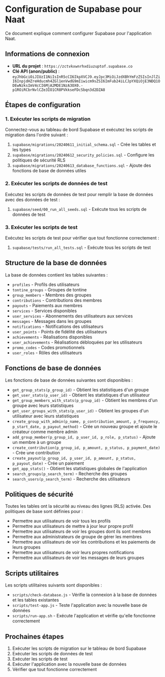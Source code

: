 # Configuration de Supabase pour Naat

Ce document explique comment configurer Supabase pour l'application Naat.

## Informations de connexion

- **URL du projet** : `https://zctvkxwnrhxdiuzuptof.supabase.co`
- **Clé API (anon/public)** : `eyJhbGciOiJIUzI1NiIsInR5cCI6IkpXVCJ9.eyJpc3MiOiJzdXBhYmFzZSIsInJlZiI6InpjdHZreHducmh4ZGl1enVwdG9mIiwicm9sZSI6ImFub24iLCJpYXQiOjE3NDQ1ODEwNzksImV4cCI6MjA2MDE1NzA3OX0.-p1ROiRCbrNvlCZe3IO1CR8PVkkseFDcSbqn3d2DZA8`

## Étapes de configuration

### 1. Exécuter les scripts de migration

Connectez-vous au tableau de bord Supabase et exécutez les scripts de migration dans l'ordre suivant :

1. `supabase/migrations/20240611_initial_schema.sql` - Crée les tables et les types
2. `supabase/migrations/20240612_security_policies.sql` - Configure les politiques de sécurité RLS
3. `supabase/migrations/20240613_database_functions.sql` - Ajoute des fonctions de base de données utiles

### 2. Exécuter les scripts de données de test

Exécutez les scripts de données de test pour remplir la base de données avec des données de test :

1. `supabase/seed/00_run_all_seeds.sql` - Exécute tous les scripts de données de test

### 3. Exécuter les scripts de test

Exécutez les scripts de test pour vérifier que tout fonctionne correctement :

1. `supabase/tests/run_all_tests.sql` - Exécute tous les scripts de test

## Structure de la base de données

La base de données contient les tables suivantes :

- `profiles` - Profils des utilisateurs
- `tontine_groups` - Groupes de tontine
- `group_members` - Membres des groupes
- `contributions` - Contributions des membres
- `payouts` - Paiements aux membres
- `services` - Services disponibles
- `user_services` - Abonnements des utilisateurs aux services
- `messages` - Messages dans les groupes
- `notifications` - Notifications des utilisateurs
- `user_points` - Points de fidélité des utilisateurs
- `achievements` - Réalisations disponibles
- `user_achievements` - Réalisations débloquées par les utilisateurs
- `promo_codes` - Codes promotionnels
- `user_roles` - Rôles des utilisateurs

## Fonctions de base de données

Les fonctions de base de données suivantes sont disponibles :

- `get_group_stats(p_group_id)` - Obtient les statistiques d'un groupe
- `get_user_stats(p_user_id)` - Obtient les statistiques d'un utilisateur
- `get_group_members_with_stats(p_group_id)` - Obtient les membres d'un groupe avec leurs statistiques
- `get_user_groups_with_stats(p_user_id)` - Obtient les groupes d'un utilisateur avec leurs statistiques
- `create_group_with_admin(p_name, p_contribution_amount, p_frequency, p_start_date, p_payout_method)` - Crée un nouveau groupe et ajoute le créateur comme membre admin
- `add_group_member(p_group_id, p_user_id, p_role, p_status)` - Ajoute un membre à un groupe
- `create_contribution(p_group_id, p_amount, p_status, p_payment_date)` - Crée une contribution
- `create_payout(p_group_id, p_user_id, p_amount, p_status, p_payout_date)` - Crée un paiement
- `get_app_stats()` - Obtient les statistiques globales de l'application
- `search_groups(p_search_term)` - Recherche des groupes
- `search_users(p_search_term)` - Recherche des utilisateurs

## Politiques de sécurité

Toutes les tables ont la sécurité au niveau des lignes (RLS) activée. Des politiques de base sont définies pour :

- Permettre aux utilisateurs de voir tous les profils
- Permettre aux utilisateurs de mettre à jour leur propre profil
- Permettre aux utilisateurs de voir les groupes dont ils sont membres
- Permettre aux administrateurs de groupe de gérer les membres
- Permettre aux utilisateurs de voir les contributions et les paiements de leurs groupes
- Permettre aux utilisateurs de voir leurs propres notifications
- Permettre aux utilisateurs de voir les messages de leurs groupes

## Scripts utilitaires

Les scripts utilitaires suivants sont disponibles :

- `scripts/check-database.js` - Vérifie la connexion à la base de données et les tables existantes
- `scripts/test-app.js` - Teste l'application avec la nouvelle base de données
- `scripts/run-app.sh` - Exécute l'application et vérifie qu'elle fonctionne correctement

## Prochaines étapes

1. Exécuter les scripts de migration sur le tableau de bord Supabase
2. Exécuter les scripts de données de test
3. Exécuter les scripts de test
4. Exécuter l'application avec la nouvelle base de données
5. Vérifier que tout fonctionne correctement
